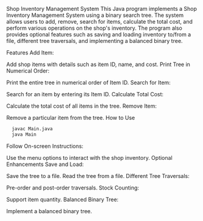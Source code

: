 Shop Inventory Management System
This Java program implements a Shop Inventory Management System using a binary search tree. The system allows users to add, remove, search for items, calculate the total cost, and perform various operations on the shop's inventory. The program also provides optional features such as saving and loading inventory to/from a file, different tree traversals, and implementing a balanced binary tree.

Features
Add Item:

Add shop items with details such as item ID, name, and cost.
Print Tree in Numerical Order:

Print the entire tree in numerical order of Item ID.
Search for Item:

Search for an item by entering its Item ID.
Calculate Total Cost:

Calculate the total cost of all items in the tree.
Remove Item:

Remove a particular item from the tree.
How to Use
```bash
  javac Main.java
  java Main
```
Follow On-screen Instructions:

Use the menu options to interact with the shop inventory.
Optional Enhancements
Save and Load:

Save the tree to a file.
Read the tree from a file.
Different Tree Traversals:

Pre-order and post-order traversals.
Stock Counting:

Support item quantity.
Balanced Binary Tree:

Implement a balanced binary tree.
